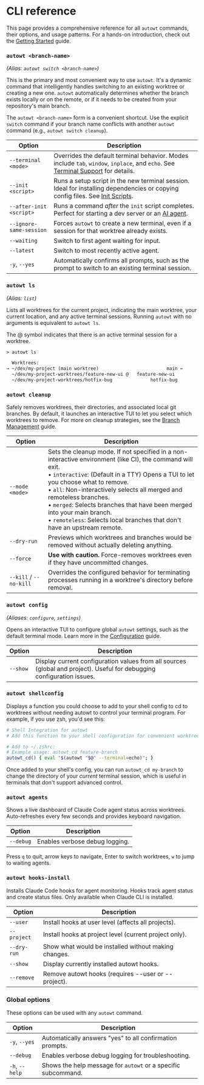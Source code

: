 # CLI reference

This page provides a comprehensive reference for all `autowt` commands, their options, and usage patterns. For a hands-on introduction, check out the [Getting Started](gettingstarted.md) guide.

### `autowt <branch-name>`
*(Alias: `autowt switch <branch-name>`)*

This is the primary and most convenient way to use `autowt`. It's a dynamic command that intelligently handles switching to an existing worktree or creating a new one. `autowt` automatically determines whether the branch exists locally or on the remote, or if it needs to be created from your repository's main branch.

The `autowt <branch-name>` form is a convenient shortcut. Use the explicit `switch` command if your branch name conflicts with another `autowt` command (e.g., `autowt switch cleanup`).

<div class="autowt-clitable-wrapper"></div>

| Option | Description |
|---|---|
| `--terminal <mode>` | Overrides the default terminal behavior. Modes include `tab`, `window`, `inplace`, and `echo`. See [Terminal Support](terminalsupport.md) for details. |
| `--init <script>` | Runs a setup script in the new terminal session. Ideal for installing dependencies or copying config files. See [Init Scripts](initscripts.md). |
| `--after-init <script>` | Runs a command *after* the `init` script completes. Perfect for starting a dev server or an [AI agent](agents.md). |
| `--ignore-same-session` | Forces `autowt` to create a new terminal, even if a session for that worktree already exists. |
| `--waiting` | Switch to first agent waiting for input. |
| `--latest` | Switch to most recently active agent. |
| `-y`, `--yes` | Automatically confirms all prompts, such as the prompt to switch to an existing terminal session. |

### `autowt ls`
*(Alias: `list`)*

Lists all worktrees for the current project, indicating the main worktree, your current location, and any active terminal sessions. Running `autowt` with no arguments is equivalent to `autowt ls`.

The @ symbol indicates that there is an active terminal session for a worktree.

```txt
> autowt ls

  Worktrees:
→ ~/dev/my-project (main worktree)                         main ←
  ~/dev/my-project-worktrees/feature-new-ui @   feature-new-ui
  ~/dev/my-project-worktrees/hotfix-bug              hotfix-bug
```

### `autowt cleanup`

Safely removes worktrees, their directories, and associated local git branches. By default, it launches an interactive TUI to let you select which worktrees to remove. For more on cleanup strategies, see the [Branch Management](branchmanagement.md) guide.

<div class="autowt-clitable-wrapper"></div>

| Option | Description |
|---|---|
| `--mode <mode>` | Sets the cleanup mode. If not specified in a non-interactive environment (like CI), the command will exit. <br> • `interactive`: (Default in a TTY) Opens a TUI to let you choose what to remove. <br> • `all`: Non-interactively selects all merged and remoteless branches. <br> • `merged`: Selects branches that have been merged into your main branch. <br> • `remoteless`: Selects local branches that don't have an upstream remote. |
| `--dry-run` | Previews which worktrees and branches would be removed without actually deleting anything. |
| `--force` | **Use with caution.** Force-removes worktrees even if they have uncommitted changes. |
| `--kill` / `--no-kill` | Overrides the configured behavior for terminating processes running in a worktree's directory before removal. |

### `autowt config`
*(Aliases: `configure`, `settings`)*

Opens an interactive TUI to configure global `autowt` settings, such as the default terminal mode. Learn more in the [Configuration](configuration.md) guide.

<div class="autowt-clitable-wrapper"></div>

| Option | Description |
|---|---|
| `--show` | Display current configuration values from all sources (global and project). Useful for debugging configuration issues. |

### `autowt shellconfig`

Displays a function you could choose to add to your shell config to cd to worktrees without needing autowt to control your terminal program. For example, if you use zsh, you'd see this:

```zsh
# Shell Integration for autowt
# Add this function to your shell configuration for convenient worktree switching:

# Add to ~/.zshrc:
# Example usage: autowt_cd feature-branch
autowt_cd() { eval "$(autowt "$@" --terminal=echo)"; }
```

Once added to your shell's config, you can run `autowt_cd my-branch` to change the directory of your *current* terminal session, which is useful in terminals that don't support advanced control.

### `autowt agents`

Shows a live dashboard of Claude Code agent status across worktrees. Auto-refreshes every few seconds and provides keyboard navigation.

<div class="autowt-clitable-wrapper"></div>

| Option | Description |
|---|---|
| `--debug` | Enables verbose debug logging. |

Press `q` to quit, arrow keys to navigate, Enter to switch worktrees, `w` to jump to waiting agents.

### `autowt hooks-install`

Installs Claude Code hooks for agent monitoring. Hooks track agent status and create status files. Only available when Claude CLI is installed.

<div class="autowt-clitable-wrapper"></div>

| Option | Description |
|---|---|
| `--user` | Install hooks at user level (affects all projects). |
| `--project` | Install hooks at project level (current project only). |
| `--dry-run` | Show what would be installed without making changes. |
| `--show` | Display currently installed autowt hooks. |
| `--remove` | Remove autowt hooks (requires --user or --project). |

### Global options

These options can be used with any `autowt` command.

<div class="autowt-clitable-wrapper"></div>

| Option | Description |
|---|---|
| `-y`, `--yes` | Automatically answers "yes" to all confirmation prompts. |
| `--debug` | Enables verbose debug logging for troubleshooting. |
| `-h`, `--help` | Shows the help message for `autowt` or a specific subcommand. |

